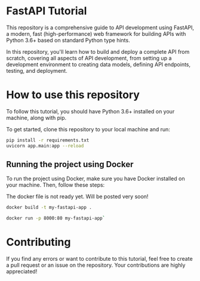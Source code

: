# FastAPI Tutorial
This repository is a comprehensive guide to API development using FastAPI, a modern, fast (high-performance) web framework for building APIs with Python 3.6+ based on standard Python type hints.

In this repository, you'll learn how to build and deploy a complete API from scratch, covering all aspects of API development, from setting up a development environment to creating data models, defining API endpoints, testing, and deployment.

# How to use this repository
To follow this tutorial, you should have Python 3.6+ installed on your machine, along with pip.

To get started, clone this repository to your local machine and run:
```bash
pip install -r requirements.txt
uvicorn app.main:app --reload
```

## Running the project using Docker
To run the project using Docker, make sure you have Docker installed on your machine. Then, follow these steps:

The docker file is not ready yet. Will be posted very soon!

```bash
docker build -t my-fastapi-app .
```
```bash
docker run -p 8000:80 my-fastapi-app`
```

# Contributing
If you find any errors or want to contribute to this tutorial, feel free to create a pull request or an issue on the repository. Your contributions are highly appreciated!
